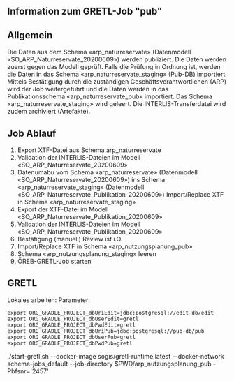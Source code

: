 ## Information zum GRETL-Job "pub"
## Allgemein
Die Daten aus dem Schema «arp_naturreservate» (Datenmodell «SO_ARP_Naturreservate_20200609») werden  publiziert. Die Daten werden zuerst gegen das Modell geprüft. 
Falls die Prüfung in Ordnung ist, werden die Daten in das Schema «arp_naturreservate_staging» (Pub-DB) importiert. Mittels Bestätigung durch die zuständigen Geschäftsverantwortlichen (ARP) 
wird der Job weitergeführt und die Daten werden in das Publikationsschema «arp_naturreservate_pub» importiert. Das Schema «arp_naturreservate_staging» wird geleert. Die INTERLIS-Transferdatei wird zudem archiviert (Artefakte). 

## Job Ablauf
1. Export XTF-Datei aus Schema arp_naturreservate
2. Validation der INTERLIS-Dateien im Modell «SO_ARP_Naturreservate_20200609»
3. Datenumabu vom Schema «arp_naturreservate» (Datenmodell «SO_ARP_Naturreservate_20200609») ins Schema «arp_naturreservate_staging» (Datenmodell «SO_ARP_Naturreservate_Publikation_20200609») Import/Replace XTF in Schema «arp_naturreservate_staging»
4. Export der XTF-Datei im Modell «SO_ARP_Naturreservate_Publikation_20200609»
5. Validation der INTERLIS-Dateien im Modell  «SO_ARP_Naturreservate_Publikation_20200609»
6. Bestätigung (manuell) Review ist i.O. 
7. Import/Replace XTF in Schema «arp_nutzungsplanung_pub»
8. Schema «arp_nutzungsplanung_staging» leeren
9. ÖREB-GRETL-Job starten

## GRETL
Lokales arbeiten:
Parameter:
```
export ORG_GRADLE_PROJECT_dbUriEdit=jdbc:postgresql://edit-db/edit
export ORG_GRADLE_PROJECT_dbUserEdit=gretl
export ORG_GRADLE_PROJECT_dbPwdEdit=gretl
export ORG_GRADLE_PROJECT_dbUriPub=jdbc:postgresql://pub-db/pub
export ORG_GRADLE_PROJECT_dbUserPub=gretl
export ORG_GRADLE_PROJECT_dbPwdPub=gretl
```
./start-gretl.sh --docker-image sogis/gretl-runtime:latest --docker-network schema-jobs_default --job-directory $PWD/arp_nutzungsplanung_pub -Pbfsnr='2457'
```